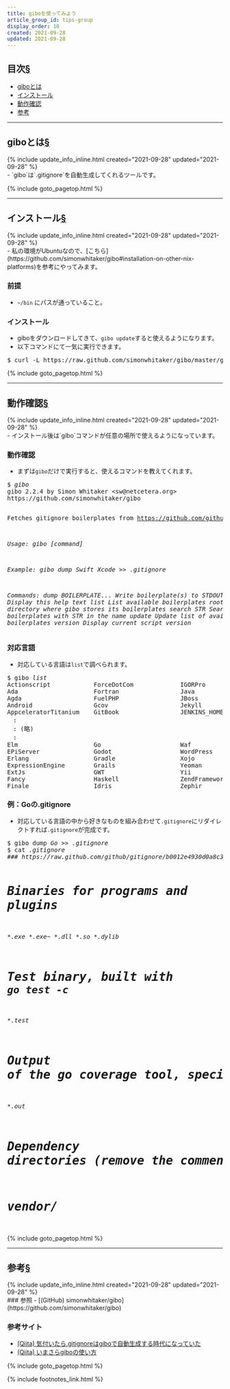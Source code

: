 ```yaml
---
title: giboを使ってみよう
article_group_id: tips-group
display_order: 10
created: 2021-09-28
updated: 2021-09-28
---
```


## <a name="index">目次</a><a class="heading-anchor-permalink" href="#目次">§</a>

<ul id="index_ul">
<li><a href="#giboとは">giboとは</a></li>
<li><a href="#インストール">インストール</a></li>
<li><a href="#動作確認">動作確認</a></li>
<li><a href="#参考">参考</a></li>
</ul>

* * *
## <a name="giboとは">giboとは</a><a class="heading-anchor-permalink" href="#giboとは">§</a>
<div class="chapter-updated">{% include update_info_inline.html created="2021-09-28" updated="2021-09-28" %}</div>
- `gibo`は`.gitignore`を自動生成してくれるツールです。

{% include goto_pagetop.html %}

* * *
## <a name="インストール">インストール</a><a class="heading-anchor-permalink" href="#インストール">§</a>
<div class="chapter-updated">{% include update_info_inline.html created="2021-09-28" updated="2021-09-28" %}</div>
- 私の環境がUbuntuなので、[こちら](https://github.com/simonwhitaker/gibo#installation-on-other-nix-platforms)を参考にやってみます。

### 前提
- `~/bin` にパスが通っていること。

### インストール
- giboをダウンロードしてきて、`gibo update`すると使えるようになります。
- 以下コマンドにて一気に実行できます。
<div class="code-box-output no-title">
<pre>
$ curl -L https://raw.github.com/simonwhitaker/gibo/master/gibo -so ~/bin/gibo &amp;&amp; chmod +x ~/bin/gibo &amp;&amp; gibo update
</pre>
</div>

{% include goto_pagetop.html %}

* * *
## <a name="動作確認">動作確認</a><a class="heading-anchor-permalink" href="#動作確認">§</a>
<div class="chapter-updated">{% include update_info_inline.html created="2021-09-28" updated="2021-09-28" %}</div>
- インストール後は`gibo`コマンドが任意の場所で使えるようになっています。

### 動作確認
- まずは`gibo`だけで実行すると、使えるコマンドを教えてくれます。
<div class="code-box-output no-title">
<pre>
$ <em>gibo</em>
gibo 2.2.4 by Simon Whitaker &lt;sw@netcetera.org&gt;
https://github.com/simonwhitaker/gibo

Fetches gitignore boilerplates from https://github.com/github/gitignore

<em class="blue">Usage:
    gibo [command]

Example:
    gibo dump Swift Xcode &gt;&gt; .gitignore

Commands:
    dump BOILERPLATE...   Write boilerplate(s) to STDOUT
    help                  Display this help text
    list                  List available boilerplates
    root                  Show the directory where gibo stores its boilerplates
    search STR            Search for boilerplates with STR in the name
    update                Update list of available boilerplates
    version               Display current script version</em>
</pre>
</div>

### 対応言語
- 対応している言語は`list`で調べられます。
<div class="code-box-output no-title">
<pre>
$ gibo <em>list</em>
Actionscript            ForceDotCom             IGORPro
Ada                     Fortran                 Java
Agda                    FuelPHP                 JBoss
Android                 Gcov                    Jekyll
AppceleratorTitanium    GitBook                 JENKINS_HOME
　:
　: (略)
　:
Elm                     Go                      Waf
EPiServer               Godot                   WordPress
Erlang                  Gradle                  Xojo
ExpressionEngine        Grails                  Yeoman
ExtJs                   GWT                     Yii
Fancy                   Haskell                 ZendFramework
Finale                  Idris                   Zephir
</pre>
</div>

### 例：Goの.gitignore
- 対応している言語の中から好きなものを組み合わせて`.gitignore`にリダイレクトすれば`.gitignore`が完成です。
<div class="code-box-output no-title">
<pre>
$ gibo dump <em>Go</em> &gt;&gt; <em class="blue">.gitignore</em>
$ cat <em class="blue">.gitignore</em>
<em class="blue">### https://raw.github.com/github/gitignore/b0012e4930d0a8c350254a3caeedf7441ea286a3/Go.gitignore

# Binaries for programs and plugins
*.exe
*.exe~
*.dll
*.so
*.dylib

# Test binary, built with `go test -c`
*.test

# Output of the go coverage tool, specifically when used with LiteIDE
*.out

# Dependency directories (remove the comment below to include it)
# vendor/</em>
</pre>
</div>

{% include goto_pagetop.html %}

* * *
## <a name="参考">参考</a><a class="heading-anchor-permalink" href="#参考">§</a>
<div class="chapter-updated">{% include update_info_inline.html created="2021-09-28" updated="2021-09-28" %}</div>
### 参照
- [(GitHub) simonwhitaker/gibo](https://github.com/simonwhitaker/gibo)

### 参考サイト
- [(Qiita) 気付いたら.gitignoreはgiboで自動生成する時代になっていた](https://qiita.com/tmknom/items/c4bcebe17d25381fa45d)
- [(Qiita) いまさらgiboの使い方](https://qiita.com/SatohJohn/items/08aa4bf57ecc54b22a12)

{% include goto_pagetop.html %}

{% include footnotes_link.html %}
